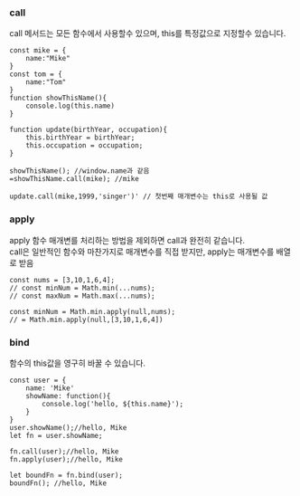 ### call
call 메서드는 모든 함수에서 사용할수 있으며, this를 특정값으로 지정할수 있습니다.  

```
const mike = {
    name:"Mike"
}
const tom = {
    name:"Tom"
}
function showThisName(){
    console.log(this.name)
}

function update(birthYear, occupation){
    this.birthYear = birthYear;
    this.occupation = occupation;
}

showThisName(); //window.name과 같음
=showThisName.call(mike); //mike

update.call(mike,1999,'singer')' // 첫번째 매개변수는 this로 사용될 값

```

### apply
apply 함수 매개변를 처리하는 방법을 제외하면 call과 완전히 같습니다.  
call은 일반적인 함수와 마찬가지로 매개변수를 직접 받지만, apply는 매개변수를 배열로 받음   

```
const nums = [3,10,1,6,4];
// const minNum = Math.min(...nums);
// const maxNum = Math.max(...nums);

const minNum = Math.min.apply(null,nums);
// = Math.min.apply(null,[3,10,1,6,4])

```

### bind
함수의 this값을 영구히 바꿀 수 있습니다.

```
const user = {
    name: 'Mike'
    showName: function(){
        console.log('hello, ${this.name}');
    }
}
user.showName();//hello, Mike
let fn = user.showName;

fn.call(user);//hello, Mike
fn.apply(user);//hello, Mike

let boundFn = fn.bind(user);
boundFn(); //hello, Mike
```